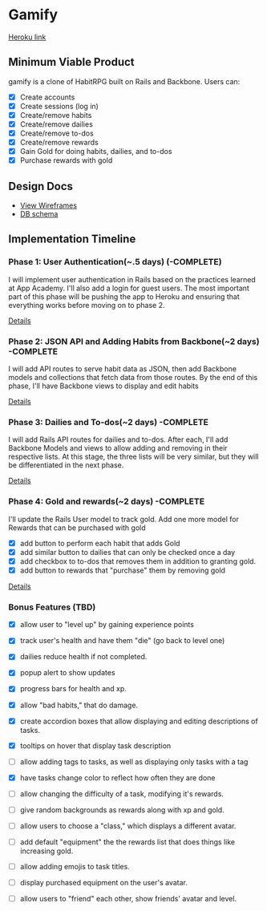 # Gamify

[Heroku link][heroku]

[heroku]: https://gamify.herokuapp.com/

## Minimum Viable Product
gamify is a clone of HabitRPG built on Rails and Backbone. Users can:

- [x] Create accounts
- [x] Create sessions (log in)
- [x] Create/remove habits
- [x] Create/remove dailies
- [x] Create/remove to-dos
- [x] Create/remove rewards
- [x] Gain Gold for doing habits, dailies, and to-dos
- [x] Purchase rewards with gold

## Design Docs
* [View Wireframes][views]
* [DB schema][schema]

[views]: ./docs/views.md
[schema]: ./docs/schema.md

## Implementation Timeline

### Phase 1: User Authentication(~.5 days) (-COMPLETE)
I will implement user authentication in Rails based on the practices learned at
App Academy. I'll also add a login for guest users. The most important part of this
phase will be pushing the app to Heroku and ensuring that everything works
before moving on to phase 2.

[Details][phase-one]

### Phase 2: JSON API and Adding Habits from Backbone(~2 days) -COMPLETE
I will add API routes to serve habit data as JSON, then add Backbone
models and collections that fetch data from those routes. By the end of this
phase, I'll have Backbone views to display and edit habits

[Details][phase-two]

### Phase 3: Dailies and To-dos(~2 days) -COMPLETE
I will add Rails API routes for dailies and to-dos. After each, I'll add Backbone Models and views to allow adding and removing in their respective lists. At this stage, the three lists will be very similar, but they will be differentiated in the next phase.

[Details][phase-three]

### Phase 4: Gold and rewards(~2 days) -COMPLETE
I'll update the Rails User model to track gold. Add one more model for Rewards that can be purchased with gold
- [x] add button to perform each habit that adds Gold
- [x] add similar button to dailies that can only be checked once a day
- [x] add checkbox to to-dos that removes them in addition to granting gold.
- [x] add button to rewards that "purchase" them by removing gold

[Details][phase-four]

### Bonus Features (TBD)
- [x] allow user to "level up" by gaining experience points
- [x] track user's health and have them "die" (go back to level one)
- [x] dailies reduce health if not completed.
- [x] popup alert to show updates
- [x] progress bars for health and xp.
- [x] allow "bad habits," that do damage.
- [x] create accordion boxes that allow displaying and editing descriptions of tasks.
- [x] tooltips on hover that display task description
- [ ] allow adding tags to tasks, as well as displaying only tasks with a tag
- [x] have tasks change color to reflect how often they are done
- [ ] allow changing the difficulty of a task, modifying it's rewards.
- [ ] give random backgrounds as rewards along with xp and gold.
- [ ] allow users to choose a "class," which displays a different avatar.
- [ ] add default "equipment" the the rewards list that does things like increasing gold.
- [ ] allow adding emojis to task titles.
- [ ] display purchased equipment on the user's avatar.
- [ ] allow users to "friend" each other, show friends' avatar and level.


[phase-one]: ./docs/phases/phase1.md
[phase-two]: ./docs/phases/phase2.md
[phase-three]: ./docs/phases/phase3.md
[phase-four]: ./docs/phases/phase4.md

